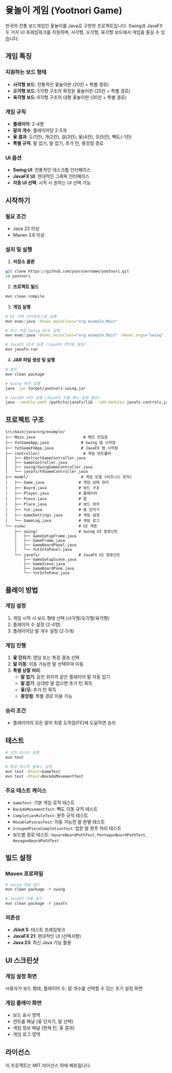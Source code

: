 # 윷놀이 게임 (Yootnori Game)

한국의 전통 보드게임인 윷놀이를 Java로 구현한 프로젝트입니다. Swing과 JavaFX 두 가지 UI 프레임워크를 지원하며, 사각형, 오각형, 육각형 보드에서 게임을 즐길 수 있습니다.

## 게임 특징

### 지원하는 보드 형태
- **사각형 보드**: 전통적인 윷놀이판 (20칸 + 특별 경로)
- **오각형 보드**: 5각형 구조의 확장된 윷놀이판 (25칸 + 특별 경로)
- **육각형 보드**: 6각형 구조의 대형 윷놀이판 (30칸 + 특별 경로)

### 게임 규칙
- **플레이어**: 2-4명
- **말의 개수**: 플레이어당 2-5개
- **윷 결과**: 도(1칸), 개(2칸), 걸(3칸), 윷(4칸), 모(5칸), 빽도(-1칸)
- **특별 규칙**: 말 업기, 말 잡기, 추가 턴, 중앙점 경로

### UI 옵션
- **Swing UI**: 전통적인 데스크톱 인터페이스
- **JavaFX UI**: 현대적인 그래픽 인터페이스
- **자동 UI 선택**: 시작 시 원하는 UI 선택 가능

## 시작하기

### 필요 조건
- Java 23 이상
- Maven 3.6 이상

### 설치 및 실행

1. **저장소 클론**
```bash
git clone https://github.com/yourusername/yootnori.git
cd yootnori
```

2. **프로젝트 빌드**
```bash
mvn clean compile
```

3. **게임 실행**
```bash
# UI 선택 다이얼로그로 실행
mvn exec:java -Dexec.mainClass="org.example.Main"

# 또는 직접 Swing UI로 실행
mvn exec:java -Dexec.mainClass="org.example.Main" -Dexec.args="swing"

# JavaFX UI로 실행 (JavaFX 런타임 필요)
mvn javafx:run
```

4. **JAR 파일 생성 및 실행**
```bash
# 빌드
mvn clean package

# Swing 버전 실행
java -jar target/yootnori-swing.jar

# JavaFX 버전 실행 (JavaFX 모듈 패스 설정 필요)
java --module-path /path/to/javafx/lib --add-modules javafx.controls,javafx.fxml -jar target/yootnori-javafx.jar
```

## 프로젝트 구조

```
src/main/java/org/example/
├── Main.java                     # 메인 진입점
├── YutGameApp.java              # Swing 앱 시작점
├── YutGameFXApp.java            # JavaFX 앱 시작점
├── controller/                   # 게임 컨트롤러
│   ├── AbstractGameController.java
│   ├── GameController.java
│   ├── swing/SwingGameController.java
│   └── javafx/FXGameController.java
├── model/                       # 게임 모델 (비즈니스 로직)
│   ├── Game.java               # 게임 상태 관리
│   ├── Board.java              # 보드 구조
│   ├── Player.java             # 플레이어
│   ├── Piece.java              # 말
│   ├── Place.java              # 보드 위치
│   ├── Yut.java                # 윷 던지기
│   ├── GameSettings.java       # 게임 설정
│   └── GameLog.java            # 게임 로그
└── view/                       # UI 계층
    ├── swing/                  # Swing UI 컴포넌트
    │   ├── GameSetupFrame.java
    │   ├── GameFrame.java
    │   ├── GameBoardPanel.java
    │   └── YutInfoPanel.java
    └── javafx/                 # JavaFX UI 컴포넌트
        ├── GameSetupScene.java
        ├── GameScene.java
        ├── GameBoardPane.java
        └── YutInfoPane.java
```

## 플레이 방법

### 게임 설정
1. 게임 시작 시 보드 형태 선택 (사각형/오각형/육각형)
2. 플레이어 수 설정 (2-4명)
3. 플레이어당 말 개수 설정 (2-5개)

### 게임 진행
1. **윷 던지기**: 랜덤 또는 특정 결과 선택
2. **말 이동**: 이동 가능한 말 선택하여 이동
3. **특별 상황 처리**:
    - **말 업기**: 같은 위치의 같은 플레이어 말 자동 업기
    - **말 잡기**: 상대방 말 잡으면 추가 턴 획득
    - **윷/모**: 추가 턴 획득
    - **중앙점**: 특별 경로 이용 가능

### 승리 조건
- 플레이어의 모든 말이 최종 도착점(FE)에 도달하면 승리

## 테스트

```bash
# 모든 테스트 실행
mvn test

# 특정 테스트 클래스 실행
mvn test -Dtest=GameTest
mvn test -Dtest=BackdoMovementTest
```

### 주요 테스트 케이스
- `GameTest`: 기본 게임 로직 테스트
- `BackdoMovementTest`: 빽도 이동 규칙 테스트
- `CompletionRuleTest`: 완주 규칙 테스트
- `MovablePiecesTest`: 이동 가능한 말 판별 테스트
- `GroupedPieceCompletionTest`: 업힌 말 완주 처리 테스트
- 보드별 경로 테스트: `SquareBoardPathTest`, `PentagonBoardPathTest`, `HexagonBoardPathTest`

## 빌드 설정

### Maven 프로파일
```bash
# Swing 전용 빌드
mvn clean package -P swing

# JavaFX 전용 빌드  
mvn clean package -P javafx
```

### 의존성
- **JUnit 5**: 테스트 프레임워크
- **JavaFX 21**: 현대적인 UI (선택사항)
- **Java 23**: 최신 Java 기능 활용

## UI 스크린샷

### 게임 설정 화면
사용자가 보드 형태, 플레이어 수, 말 개수를 선택할 수 있는 초기 설정 화면

### 게임 플레이 화면
- 보드 표시 영역
- 컨트롤 패널 (윷 던지기, 말 선택)
- 게임 정보 패널 (현재 턴, 윷 결과)
- 게임 로그 영역

## 라이선스

이 프로젝트는 MIT 라이선스 하에 배포됩니다.